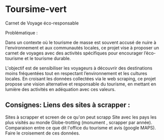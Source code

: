 # Toursime-vert

Carnet de Voyage éco-responsable 

Problématique : 

Dans un contexte où le tourisme de masse est souvent accusé de nuire à 
l'environnement et aux communautés locales, ce projet vise à proposer un carnet de 
voyages avec des activités spécifiques pour encourager l’éco-tourisme et le tourisme 
durable.  

L'objectif est de sensibiliser les voyageurs à découvrir des destinations moins 
fréquentées tout en respectant l’environnement et les cultures locales. En croisant les 
données collectées via le web scraping, ce projet propose une vision alternative et 
responsable du tourisme, en mettant en lumière des activités en adéquation avec ces 
valeurs. 

Consignes:
Liens des sites à scrapper : 
- 
Sites à scrapper et screen de ce qu'on peut scrapp
Site avec les pays les plus visités au monde Globe-trotting (monument , scrapper par année). 
Comparaison entre ce que dit l'office du tourisme et avis (google MAPS).
Faire le croisement de ces données.
